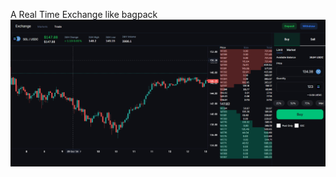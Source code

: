 A Real Time Exchange like bagpack 
![](https://github.com/ankush109/real-time-exchange/blob/main/binance-frontend-realtime/assets/Screenshot%202024-10-13%20190051.png?raw=true)
